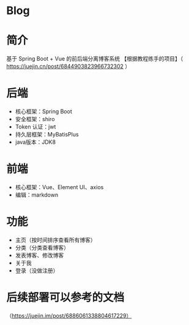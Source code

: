 # Blog
# 简介
基于 Spring Boot + Vue 的前后端分离博客系统 【根据教程练手的项目】（ https://juejin.cn/post/6844903823966732302 ）
# 后端
* 核心框架：Spring Boot
* 安全框架：shiro
* Token 认证：jwt
* 持久层框架：MyBatisPlus
* java版本：JDK8
# 前端
* 核心框架：Vue、Element UI、axios
* 编辑：markdown
# 功能
* 主页（按时间排序查看所有博客）
* 分类（分类查看博客）
* 发表博客、修改博客
* 关于我
* 登录（没做注册）
# 后续部署可以参考的文档
（https://juejin.im/post/6886061338804617229）
